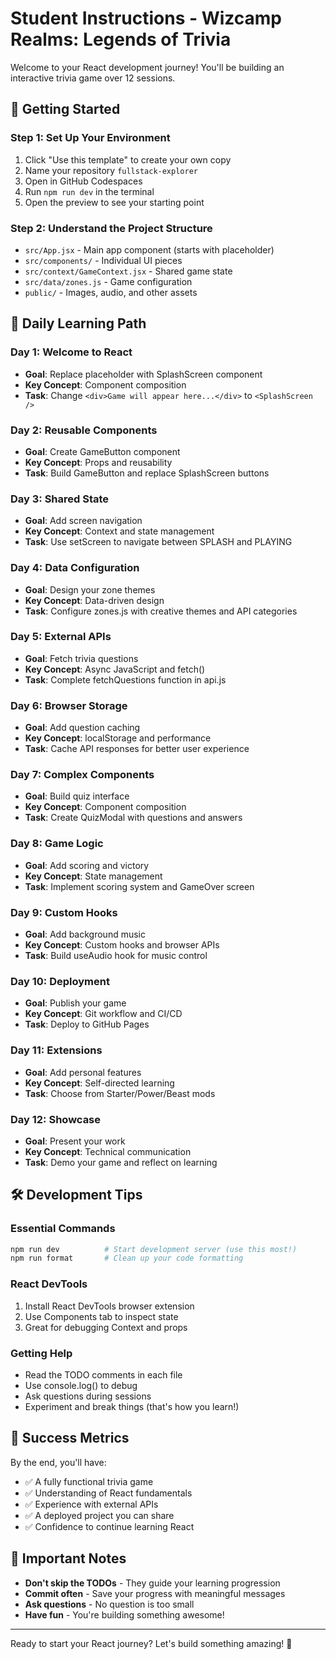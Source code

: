 # Student Instructions - Wizcamp Realms: Legends of Trivia

Welcome to your React development journey! You'll be building an interactive trivia game over 12 sessions.

## 🚀 Getting Started

### Step 1: Set Up Your Environment
1. Click "Use this template" to create your own copy
2. Name your repository `fullstack-explorer`
3. Open in GitHub Codespaces
4. Run `npm run dev` in the terminal
5. Open the preview to see your starting point

### Step 2: Understand the Project Structure
- `src/App.jsx` - Main app component (starts with placeholder)
- `src/components/` - Individual UI pieces
- `src/context/GameContext.jsx` - Shared game state
- `src/data/zones.js` - Game configuration
- `public/` - Images, audio, and other assets

## 📅 Daily Learning Path

### Day 1: Welcome to React
- **Goal**: Replace placeholder with SplashScreen component
- **Key Concept**: Component composition
- **Task**: Change `<div>Game will appear here...</div>` to `<SplashScreen />`

### Day 2: Reusable Components  
- **Goal**: Create GameButton component
- **Key Concept**: Props and reusability
- **Task**: Build GameButton and replace SplashScreen buttons

### Day 3: Shared State
- **Goal**: Add screen navigation
- **Key Concept**: Context and state management
- **Task**: Use setScreen to navigate between SPLASH and PLAYING

### Day 4: Data Configuration
- **Goal**: Design your zone themes
- **Key Concept**: Data-driven design
- **Task**: Configure zones.js with creative themes and API categories

### Day 5: External APIs
- **Goal**: Fetch trivia questions
- **Key Concept**: Async JavaScript and fetch()
- **Task**: Complete fetchQuestions function in api.js

### Day 6: Browser Storage
- **Goal**: Add question caching
- **Key Concept**: localStorage and performance
- **Task**: Cache API responses for better user experience

### Day 7: Complex Components
- **Goal**: Build quiz interface
- **Key Concept**: Component composition
- **Task**: Create QuizModal with questions and answers

### Day 8: Game Logic
- **Goal**: Add scoring and victory
- **Key Concept**: State management
- **Task**: Implement scoring system and GameOver screen

### Day 9: Custom Hooks
- **Goal**: Add background music
- **Key Concept**: Custom hooks and browser APIs
- **Task**: Build useAudio hook for music control

### Day 10: Deployment
- **Goal**: Publish your game
- **Key Concept**: Git workflow and CI/CD
- **Task**: Deploy to GitHub Pages

### Day 11: Extensions
- **Goal**: Add personal features
- **Key Concept**: Self-directed learning
- **Task**: Choose from Starter/Power/Beast mods

### Day 12: Showcase
- **Goal**: Present your work
- **Key Concept**: Technical communication
- **Task**: Demo your game and reflect on learning

## 🛠️ Development Tips

### Essential Commands
```bash
npm run dev          # Start development server (use this most!)
npm run format       # Clean up your code formatting
```

### React DevTools
1. Install React DevTools browser extension
2. Use Components tab to inspect state
3. Great for debugging Context and props

### Getting Help
- Read the TODO comments in each file
- Use console.log() to debug
- Ask questions during sessions
- Experiment and break things (that's how you learn!)

## 🎯 Success Metrics

By the end, you'll have:
- ✅ A fully functional trivia game
- ✅ Understanding of React fundamentals
- ✅ Experience with external APIs
- ✅ A deployed project you can share
- ✅ Confidence to continue learning React

## 🚨 Important Notes

- **Don't skip the TODOs** - They guide your learning progression
- **Commit often** - Save your progress with meaningful messages
- **Ask questions** - No question is too small
- **Have fun** - You're building something awesome!

---

Ready to start your React journey? Let's build something amazing! 🚀